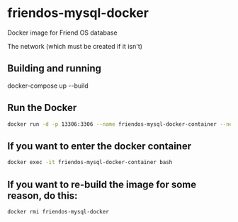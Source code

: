 # friendos-mysql-docker
Docker image for Friend OS database

The network (which must be created if it isn't)

## Building and running

docker-compose up --build

## Run the Docker

```bash
docker run -d -p 13306:3306 --name friendos-mysql-docker-container --network friendos-network friendos-mysql-docker
```

## If you want to enter the docker container

```bash
docker exec -it friendos-mysql-docker-container bash
```

## If you want to re-build the image for some reason, do this:

```bash
docker rmi friendos-mysql-docker
```

